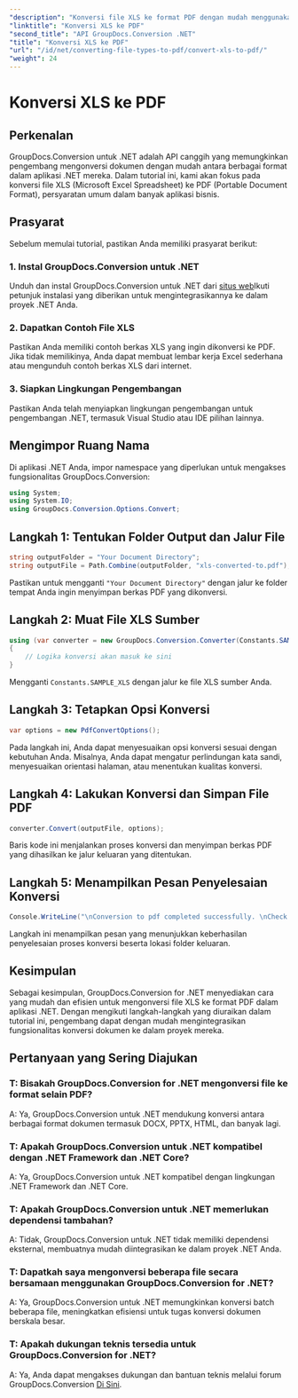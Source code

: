 ```yaml
---
"description": "Konversi file XLS ke format PDF dengan mudah menggunakan GroupDocs.Conversion for .NET. Integrasi yang lancar, dokumentasi yang lengkap, dan dukungan yang tersedia."
"linktitle": "Konversi XLS ke PDF"
"second_title": "API GroupDocs.Conversion .NET"
"title": "Konversi XLS ke PDF"
"url": "/id/net/converting-file-types-to-pdf/convert-xls-to-pdf/"
"weight": 24
---
```


# Konversi XLS ke PDF

## Perkenalan
GroupDocs.Conversion untuk .NET adalah API canggih yang memungkinkan pengembang mengonversi dokumen dengan mudah antara berbagai format dalam aplikasi .NET mereka. Dalam tutorial ini, kami akan fokus pada konversi file XLS (Microsoft Excel Spreadsheet) ke PDF (Portable Document Format), persyaratan umum dalam banyak aplikasi bisnis.
## Prasyarat
Sebelum memulai tutorial, pastikan Anda memiliki prasyarat berikut:
### 1. Instal GroupDocs.Conversion untuk .NET
Unduh dan instal GroupDocs.Conversion untuk .NET dari [situs web](https://releases.groupdocs.com/conversion/net/)Ikuti petunjuk instalasi yang diberikan untuk mengintegrasikannya ke dalam proyek .NET Anda.
### 2. Dapatkan Contoh File XLS
Pastikan Anda memiliki contoh berkas XLS yang ingin dikonversi ke PDF. Jika tidak memilikinya, Anda dapat membuat lembar kerja Excel sederhana atau mengunduh contoh berkas XLS dari internet.
### 3. Siapkan Lingkungan Pengembangan
Pastikan Anda telah menyiapkan lingkungan pengembangan untuk pengembangan .NET, termasuk Visual Studio atau IDE pilihan lainnya.

## Mengimpor Ruang Nama
Di aplikasi .NET Anda, impor namespace yang diperlukan untuk mengakses fungsionalitas GroupDocs.Conversion:

```csharp
using System;
using System.IO;
using GroupDocs.Conversion.Options.Convert;
```
## Langkah 1: Tentukan Folder Output dan Jalur File
```csharp
string outputFolder = "Your Document Directory";
string outputFile = Path.Combine(outputFolder, "xls-converted-to.pdf");
```
Pastikan untuk mengganti `"Your Document Directory"` dengan jalur ke folder tempat Anda ingin menyimpan berkas PDF yang dikonversi.
## Langkah 2: Muat File XLS Sumber
```csharp
using (var converter = new GroupDocs.Conversion.Converter(Constants.SAMPLE_XLS))
{
    // Logika konversi akan masuk ke sini
}
```
Mengganti `Constants.SAMPLE_XLS` dengan jalur ke file XLS sumber Anda.
## Langkah 3: Tetapkan Opsi Konversi
```csharp
var options = new PdfConvertOptions();
```
Pada langkah ini, Anda dapat menyesuaikan opsi konversi sesuai dengan kebutuhan Anda. Misalnya, Anda dapat mengatur perlindungan kata sandi, menyesuaikan orientasi halaman, atau menentukan kualitas konversi.
## Langkah 4: Lakukan Konversi dan Simpan File PDF
```csharp
converter.Convert(outputFile, options);
```
Baris kode ini menjalankan proses konversi dan menyimpan berkas PDF yang dihasilkan ke jalur keluaran yang ditentukan.
## Langkah 5: Menampilkan Pesan Penyelesaian Konversi
```csharp
Console.WriteLine("\nConversion to pdf completed successfully. \nCheck output in {0}", outputFolder);
```
Langkah ini menampilkan pesan yang menunjukkan keberhasilan penyelesaian proses konversi beserta lokasi folder keluaran.

## Kesimpulan
Sebagai kesimpulan, GroupDocs.Conversion for .NET menyediakan cara yang mudah dan efisien untuk mengonversi file XLS ke format PDF dalam aplikasi .NET. Dengan mengikuti langkah-langkah yang diuraikan dalam tutorial ini, pengembang dapat dengan mudah mengintegrasikan fungsionalitas konversi dokumen ke dalam proyek mereka.
## Pertanyaan yang Sering Diajukan
### T: Bisakah GroupDocs.Conversion for .NET mengonversi file ke format selain PDF?
A: Ya, GroupDocs.Conversion untuk .NET mendukung konversi antara berbagai format dokumen termasuk DOCX, PPTX, HTML, dan banyak lagi.
### T: Apakah GroupDocs.Conversion untuk .NET kompatibel dengan .NET Framework dan .NET Core?
A: Ya, GroupDocs.Conversion untuk .NET kompatibel dengan lingkungan .NET Framework dan .NET Core.
### T: Apakah GroupDocs.Conversion untuk .NET memerlukan dependensi tambahan?
A: Tidak, GroupDocs.Conversion untuk .NET tidak memiliki dependensi eksternal, membuatnya mudah diintegrasikan ke dalam proyek .NET Anda.
### T: Dapatkah saya mengonversi beberapa file secara bersamaan menggunakan GroupDocs.Conversion for .NET?
A: Ya, GroupDocs.Conversion untuk .NET memungkinkan konversi batch beberapa file, meningkatkan efisiensi untuk tugas konversi dokumen berskala besar.
### T: Apakah dukungan teknis tersedia untuk GroupDocs.Conversion for .NET?
A: Ya, Anda dapat mengakses dukungan dan bantuan teknis melalui forum GroupDocs.Conversion [Di Sini](https://forum.groupdocs.com/c/conversion/11).
